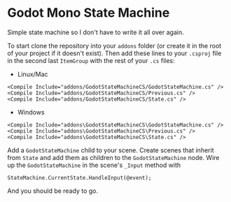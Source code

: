# Godot Mono State Machine
Simple state machine so I don't have to write it all over again.

To start clone the repository into your `addons` folder (or create it in the root of your project if it doesn't exist). Then add these lines to your `.csproj` file in the second last `ItemGroup` with the rest of your `.cs` files:

- Linux/Mac
```
<Compile Include="addons/GodotStateMachineCS/GodotStateMachine.cs" />
<Compile Include="addons/GodotStateMachineCS/Previous.cs" />
<Compile Include="addons/GodotStateMachineCS/State.cs" />
```

- Windows
```
<Compile Include="addons\GodotStateMachineCS\GodotStateMachine.cs" />
<Compile Include="addons\GodotStateMachineCS\Previous.cs" />
<Compile Include="addons\GodotStateMachineCS\State.cs" />
```

Add a `GodotStateMachine` child to your scene. Create scenes that inherit from `State` and add them as children to the `GodotStateMachine` node. Wire up the `GodotStateMachine` in the scene's `_Input` method with 

```
StateMachine.CurrentState.HandleInput(@event);
```

And you should be ready to go.